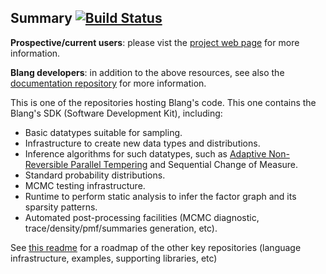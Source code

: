 Summary [![Build Status](https://travis-ci.org/UBC-Stat-ML/blangSDK.png?branch=master)](https://travis-ci.org/UBC-Stat-ML/blangSDK) 
-------

**Prospective/current users**: please vist the [project web page](https://www.stat.ubc.ca/~bouchard/blang/index.html) for more information.

**Blang developers**: in addition to the above resources, see also the [documentation repository](https://github.com/UBC-Stat-ML/blangDoc) for more information.

This is one of the repositories hosting Blang's code. This one contains the Blang's SDK (Software Development Kit), including:

- Basic datatypes suitable for sampling.
- Infrastructure to create new data types and distributions.
- Inference algorithms for such datatypes, such as [Adaptive Non-Reversible Parallel Tempering](https://www.stat.ubc.ca/~bouchard/pub/Syed2019NRPT.pdf) and Sequential Change of Measure.
- Standard probability distributions.
- MCMC testing infrastructure.
- Runtime to perform static analysis to infer the factor graph and its sparsity patterns. 
- Automated post-processing facilities (MCMC diagnostic, trace/density/pmf/summaries generation, etc).

See [this readme](https://github.com/UBC-Stat-ML/blangDoc/blob/master/README.md) for a roadmap of the other key repositories (language infrastructure, examples, supporting libraries, etc)




